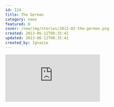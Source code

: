 ```yaml
---
id: 124
title: The German
category: news
featured: 0
cover: /new/img/stories/2012-02-the-german.png
created: 2013-06-12T08:35:41
updated: 2013-06-12T08:35:41
created_by: Ignazio
---
```


<iframe src="https://player.vimeo.com/video/31202906" frameborder="0" allow="fullscreen" allowfullscreen class="w-full"></iframe>
